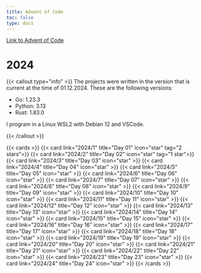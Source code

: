 ```yaml
---
title: Advent of Code
toc: false
type: docs
---
```


[Link to Advent of Code](https://adventofcode.com)

# 2024

{{< callout type="info" >}}
The projects were written in the version that is current at the time of 01.12.2024. These are the following versions:

- Go: 1.23.3
- Python: 3.13
- Rust: 1.83.0

I program in a Linux WSL2 with Debian 12 and VSCode.

{{< /callout >}}

{{< cards >}}
{{< card link="2024/1" title="Day 01" icon="star" tag="2 stars">}}
{{< card link="2024/2" title="Day 02" icon="star" tag="1 star">}}
{{< card link="2024/3" title="Day 03" icon="star" >}}
{{< card link="2024/4" title="Day 04" icon="star" >}}
{{< card link="2024/5" title="Day 05" icon="star" >}}
{{< card link="2024/6" title="Day 06" icon="star" >}}
{{< card link="2024/7" title="Day 07" icon="star" >}}
{{< card link="2024/8" title="Day 08" icon="star" >}}
{{< card link="2024/9" title="Day 09" icon="star" >}}
{{< card link="2024/10" title="Day 10" icon="star" >}}
{{< card link="2024/11" title="Day 11" icon="star" >}}
{{< card link="2024/12" title="Day 12" icon="star" >}}
{{< card link="2024/13" title="Day 13" icon="star" >}}
{{< card link="2024/14" title="Day 14" icon="star" >}}
{{< card link="2024/15" title="Day 15" icon="star" >}}
{{< card link="2024/16" title="Day 16" icon="star" >}}
{{< card link="2024/17" title="Day 17" icon="star" >}}
{{< card link="2024/18" title="Day 18" icon="star" >}}
{{< card link="2024/19" title="Day 19" icon="star" >}}
{{< card link="2024/20" title="Day 20" icon="star" >}}
{{< card link="2024/21" title="Day 21" icon="star" >}}
{{< card link="2024/22" title="Day 22" icon="star" >}}
{{< card link="2024/23" title="Day 23" icon="star" >}}
{{< card link="2024/24" title="Day 24" icon="star" >}}
{{< /cards >}}
